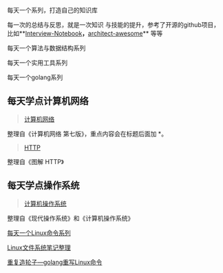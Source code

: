  每天一个系列，打造自己的知识库

每一次的总结与反思，就是一次知识 与技能的提升，参考了开源的github项目，比如**[Interview-Notebook](https://github.com/CyC2018/Interview-Notebook)**，**[architect-awesome](https://github.com/xingshaocheng/architect-awesome)** 等等

每天一个算法与数据结构系列

每天一个实用工具系列

每天一个golang系列

## 每天学点计算机网络 

> [计算机网络](https://github.com/CyC2018/InnterviewNotes/blob/master/notes/计算机网络.md)

整理自《计算机网络 第七版》，重点内容会在标题后面加 \*。

> [HTTP](https://github.com/CyC2018/InnterviewNotes/blob/master/notes/HTTP.md)

整理自《图解 HTTP》

## 每天学点操作系统 

> [计算机操作系统](https://github.com/CyC2018/InnterviewNotes/blob/master/notes/计算机操作系统.md)

整理自《现代操作系统》和《计算机操作系统》

[每天一个Linux命令系列](https://github.com/junzhaoATtju/notes/blob/master/%E6%AF%8F%E5%A4%A9%E4%B8%80%E4%B8%AALinux%E5%91%BD%E4%BB%A4%E7%B3%BB%E5%88%97.md)

[Linux文件系统笔记整理](https://github.com/junzhaoATtju/notes/blob/master/linux%E6%95%B4%E7%90%86/Linux%E6%96%87%E4%BB%B6%E7%B3%BB%E7%BB%9F.md)

[重复造轮子—golang重写Linux命令](https://github.com/junzhaoATtju/ls-go)
